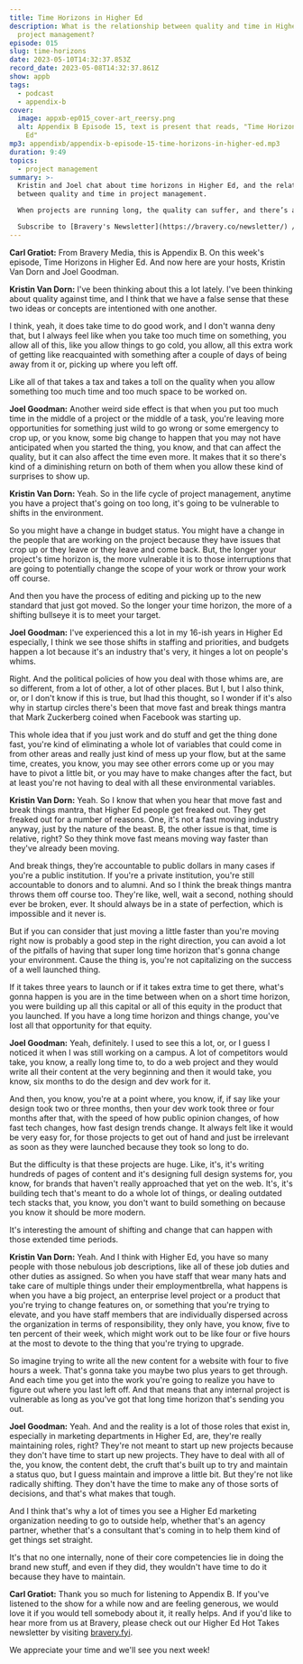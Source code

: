 ```yaml
---
title: Time Horizons in Higher Ed
description: What is the relationship between quality and time in Higher Ed
  project management?
episode: 015
slug: time-horizons
date: 2023-05-10T14:32:37.853Z
record_date: 2023-05-08T14:32:37.861Z
show: appb
tags:
  - podcast
  - appendix-b
cover:
  image: appxb-ep015_cover-art_reersy.png
  alt: Appendix B Episode 15, text is present that reads, "Time Horizons in Higher
    Ed"
mp3: appendixb/appendix-b-episode-15-time-horizons-in-higher-ed.mp3
duration: 9:49
topics:
  - project management
summary: >-
  Kristin and Joel chat about time horizons in Higher Ed, and the relationship
  between quality and time in project management. 

  When projects are running long, the quality can suffer, and there’s an increased risk of random events and changes to the environment. Sometimes moving faster can help eliminate these pitfalls altogether.

  Subscribe to [Bravery's Newsletter](https://bravery.co/newsletter/) / [Follow Joel](https://www.linkedin.com/in/joelgoodman/) / [Follow Kristin](https://www.linkedin.com/in/kristinvandorn/) / [Follow Bravery on LinkedIn](https://www.linkedin.com/company/bravery-media/)
---
```

**Carl Gratiot:**
From Bravery Media, this is Appendix B. On this week's episode, Time Horizons in Higher Ed. And now here are your hosts, Kristin Van Dorn and Joel Goodman. 

**Kristin Van Dorn:**
I've been thinking about this a lot lately. I've been thinking about quality against time, and I think that we have a false sense that these two ideas or concepts are intentioned with one another.

I think, yeah, it does take time to do good work, and I don't wanna deny that, but I always feel like when you take too much time on something, you allow all of this, like you allow things to go cold, you allow, all this extra work of getting like reacquainted with something after a couple of days of being away from it or, picking up where you left off.

Like all of that takes a tax and takes a toll on the quality when you allow something too much time and too much space to be worked on. 

**Joel Goodman:**
Another weird side effect is that when you put too much time in the middle of a project or the middle of a task, you're leaving more opportunities for something just wild to go wrong or some emergency to crop up, or you know, some big change to happen that you may not have anticipated when you started the thing, you know, and that can affect the quality, but it can also affect the time even more. It makes that it so there's kind of a diminishing return on both of them when you allow these kind of surprises to show up.

**Kristin Van Dorn:**
Yeah. So in the life cycle of project management, anytime you have a project that's going on too long, it's going to be vulnerable to shifts in the environment.

So you might have a change in budget status. You might have a change in the people that are working on the project because they have issues that crop up or they leave or they leave and come back. But, the longer your project's time horizon is, the more vulnerable it is to those interruptions that are going to potentially change the scope of your work or throw your work off course.

And then you have the process of editing and picking up to the new standard that just got moved. So the longer your time horizon, the more of a shifting bullseye it is to meet your target. 

**Joel Goodman:**
I've experienced this a lot in my 16-ish years in Higher Ed especially, I think we see those shifts in staffing and priorities, and budgets happen a lot because it's an industry that's very, it hinges a lot on people's whims.

Right. And the political policies of how you deal with those whims are, are so different, from a lot of other, a lot of other places. But I, but I also think, or, or I don't know if this is true, but Ihad this thought, so I wonder if it's also why in startup circles there's been that move fast and break things mantra that Mark Zuckerberg coined when Facebook was starting up.

This whole idea that if you just work and do stuff and get the thing done fast, you're kind of eliminating a whole lot of variables that could come in from other areas and really just kind of mess up your flow, but at the same time, creates, you know, you may see other errors come up or you may have to pivot a little bit, or you may have to make changes after the fact, but at least you're not having to deal with all these environmental variables.

**Kristin Van Dorn:**
Yeah. So I know that when you hear that move fast and break things mantra, that Higher Ed people get freaked out. They get freaked out for a number of reasons. One, it's not a fast moving industry anyway, just by the nature of the beast. B, the other issue is that, time is relative, right? So they think move fast means moving way faster than they've already been moving. 

And break things, they’re accountable to public dollars in many cases if you're a public institution. If you're a private institution, you're still accountable to donors and to alumni. And so I think the break things mantra throws them off course too. They're like, well, wait a second, nothing should ever be broken, ever. It should always be in a state of perfection, which is impossible and it never is.

But if you can consider that just moving a little faster than you're moving right now is probably a good step in the right direction, you can avoid a lot of the pitfalls of having that super long time horizon that's gonna change your environment. Cause the thing is, you're not capitalizing on the success of a well launched thing.

If it takes three years to launch or if it takes extra time to get there, what's gonna happen is you are in the time between when on a short time horizon, you were building up all this capital or all of this equity in the product that you launched. If you have a long time horizon and things change, you've lost all that opportunity for that equity.

**Joel Goodman:**
Yeah, definitely. I used to see this a lot, or, or I guess I noticed it when I was still working on a campus. A lot of competitors would take, you know, a really long time to, to do a web project and they would write all their content at the very beginning and then it would take, you know, six months to do the design and dev work for it.

And then, you know, you're at a point where, you know, if, if say like your design took two or three months, then your dev work took three or four months after that, with the speed of how public opinion changes, of how fast tech changes, how fast design trends change. It always felt like it would be very easy for, for those projects to get out of hand and just be irrelevant as soon as they were launched because they took so long to do.

But the difficulty is that these projects are huge. Like, it's, it's writing hundreds of pages of content and it's designing full design systems for, you know, for brands that haven't really approached that yet on the web. It's, it's building tech that's meant to do a whole lot of things, or dealing outdated tech stacks that, you know, you don't want to build something on because you know it should be more modern.

It's interesting the amount of shifting and change that can happen with those extended time periods. 

**Kristin Van Dorn:**
Yeah. And I think with Higher Ed, you have so many people with those nebulous job descriptions, like all of these job duties and other duties as assigned. So when you have staff that wear many hats and take care of multiple things under their employmentbrella, what happens is when you have a big project, an enterprise level project or a product that you're trying to change features on, or something that you're trying to elevate, and you have staff members that are individually dispersed across the organization in terms of responsibility, they only have, you know, five to ten percent of their week, which might work out to be like four or five hours at the most to devote to the thing that you're trying to upgrade.

So imagine trying to write all the new content for a website with four to five hours a week. That's gonna take you maybe two plus years to get through. And each time you get into the work you're going to realize you have to figure out where you last left off. And that means that any internal project is vulnerable as long as you've got that long time horizon that's sending you out.

**Joel Goodman:**
Yeah. And and the reality is a lot of those roles that exist in, especially in marketing departments in Higher Ed, are, they're really maintaining roles, right? They're not meant to start up new projects because they don't have time to start up new projects. They have to deal with all of the, you know, the content debt, the cruft that's built up to try and maintain a status quo, but I guess maintain and improve a little bit. But they're not like radically shifting. They don't have the time to make any of those sorts of decisions, and that's what makes that tough. 

And I think that's why a lot of times you see a Higher Ed marketing organization needing to go to outside help, whether that's an agency partner, whether that's a consultant that's coming in to help them kind of get things set straight.

It's that no one internally, none of their core competencies lie in doing the brand new stuff, and even if they did, they wouldn't have time to do it because they have to maintain.

**Carl Gratiot:**
Thank you so much for listening to Appendix B. If you've listened to the show for a while now and are feeling generous, we would love it if you would tell somebody about it, it really helps. And if you'd like to hear more from us at Bravery, please check out our Higher Ed Hot Takes newsletter by visiting [bravery.fyi](https://bravery.co/newsletter/).

We appreciate your time and we'll see you next week!